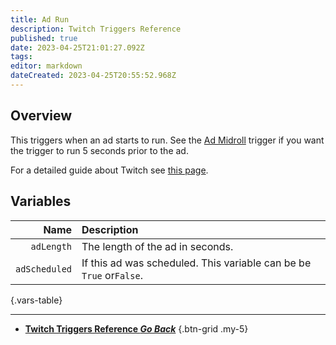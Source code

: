 ```yaml
---
title: Ad Run
description: Twitch Triggers Reference
published: true
date: 2023-04-25T21:01:27.092Z
tags: 
editor: markdown
dateCreated: 2023-04-25T20:55:52.968Z
---
```


## Overview
This triggers when an ad starts to run. See the [Ad Midroll](/Trigger/Twitch/Ads/Ad-Mid-Roll) trigger if you want the trigger to run 5 seconds prior to the ad.

For a detailed guide about Twitch see [this page](/Platforms/Twitch).

## Variables
Name | Description
----:|:------------
`adLength` | The length of the ad in seconds.
`adScheduled` | If this ad was scheduled. This variable can be be `True` or`False`.
{.vars-table}

---

- [<i class="mdi mdi-chevron-left"></i>**Twitch Triggers Reference *Go Back***](/Triggers/Twitch)
{.btn-grid .my-5}